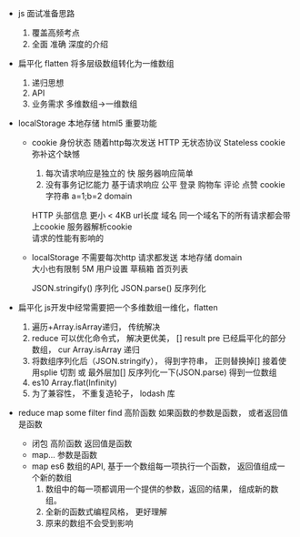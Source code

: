 - js 面试准备思路
    1. 覆盖高频考点
    2. 全面 准确 深度的介绍 

- 扁平化  flatten
    将多层级数组转化为一维数组

    1. 递归思想
    2. API
    3. 业务需求
        多维数组->一维数组

- localStorage 本地存储 html5 重要功能
    - cookie  身份状态  随着http每次发送
        HTTP 无状态协议 Stateless   cookie 弥补这个缺憾
        1. 每次请求响应是独立的
            快  服务器响应简单 
        2. 没有事务记忆能力
        基于请求响应 公平
        登录  购物车 评论 点赞 cookie  字符串 a=1;b=2
        domain 

        HTTP 头部信息  更小 < 4KB
        url长度
        域名 同一个域名下的所有请求都会带上cookie 服务器解析cookie  
        请求的性能有影响的 

    - localStorage 不需要每次http 请求都发送
        本地存储  domain  
        大小也有限制 5M  用户设置  草稿箱 首页列表 

        JSON.stringify()   序列化
        JSON.parse()       反序列化

- 扁平化
    js开发中经常需要把一个多维数组一维化，flatten

    1. 遍历+Array.isArray递归， 传统解决
    2. reduce 可以优化命令式， 解决更优美，
        []  result pre 已经扁平化的部分数组， cur Array.isArray 递归
    3. 将数组序列化后（JSON.stringify）， 得到字符串， 正则替换掉[]
        接着使用splie 切割 或 最外层加[] 
        反序列化一下(JSON.parse) 得到一位数组 
    4. es10 Array.flat(Infinity)
    5. 为了兼容性， 不重复造轮子， lodash 库 

- reduce map  some filter find 高阶函数 
    如果函数的参数是函数， 或者返回值是函数
    - 闭包  高阶函数  返回值是函数 
    - map...  参数是函数 
    - map
        es6 数组的API, 基于一个数组每一项执行一个函数， 返回值组成一个新的数组 
        1. 数组中的每一项都调用一个提供的参数，返回的结果， 组成新的数组。 
        2. 全新的函数式编程风格， 更好理解
        3. 原来的数组不会受到影响  